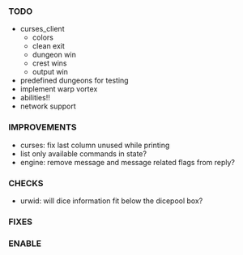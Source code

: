 ### TODO
- curses_client
    - colors
    - clean exit
    - dungeon win
    - crest wins
    - output win
- predefined dungeons for testing
- implement warp vortex
- abilities!!
- network support

### IMPROVEMENTS
- curses: fix last column unused while printing
- list only available commands in state?
- engine: remove message and message related flags from reply?

### CHECKS
- urwid: will dice information fit below the dicepool box?

### FIXES

### ENABLE
